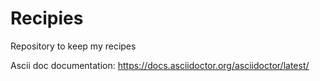 # Recipies
Repository to keep my recipes


Ascii doc documentation: https://docs.asciidoctor.org/asciidoctor/latest/

